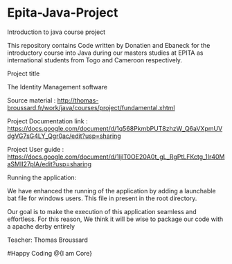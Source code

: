 # Epita-Java-Project
Introduction to java course project

This repository contains Code written by Donatien and Ebaneck for the introductory course into Java during our masters studies at EPITA 
as international students from Togo and Cameroon respectively.

Project title

The Identity Management software


Source material : http://thomas-broussard.fr/work/java/courses/project/fundamental.xhtml

Project Documentation link : https://docs.google.com/document/d/1q568PkmbPUT8zhzW_Q6aVXpmUVdgVG7sG4LY_Qgr0ac/edit?usp=sharing

Project User guide : https://docs.google.com/document/d/1ljlT0OE20A0t_gL_RgPtLFKctg_1Ir40MaSMII27plA/edit?usp=sharing

Running the application:

We have enhanced the running of the application by adding a launchable bat file for windows users. This file in present in the root
directory.

Our goal is to make the execution of this application seamless and effortless. For this reason, We think it will be wise to package our code with a apache derby entirely



Teacher: Thomas Broussard


#Happy Coding                    @{I am Core}
